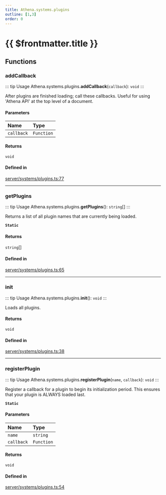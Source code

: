 ```yaml
---
title: Athena.systems.plugins
outline: [1,3]
order: 0
---
```


# {{ $frontmatter.title }}


## Functions

### addCallback

::: tip Usage
Athena.systems.plugins.**addCallback**(`callback`): `void`
:::

After plugins are finished loading; call these callbacks.
Useful for using 'Athena API' at the top level of a document.

#### Parameters

| Name | Type |
| :------ | :------ |
| `callback` | `Function` |

#### Returns

`void`

#### Defined in

[server/systems/plugins.ts:77](https://github.com/Stuyk/altv-athena/blob/f69c9e6/src/core/server/systems/plugins.ts#L77)

___

### getPlugins

::: tip Usage
Athena.systems.plugins.**getPlugins**(): `string`[]
:::

Returns a list of all plugin names that are currently being loaded.

**`Static`**

#### Returns

`string`[]

#### Defined in

[server/systems/plugins.ts:65](https://github.com/Stuyk/altv-athena/blob/f69c9e6/src/core/server/systems/plugins.ts#L65)

___

### init

::: tip Usage
Athena.systems.plugins.**init**(): `void`
:::

Loads all plugins.

#### Returns

`void`

#### Defined in

[server/systems/plugins.ts:38](https://github.com/Stuyk/altv-athena/blob/f69c9e6/src/core/server/systems/plugins.ts#L38)

___

### registerPlugin

::: tip Usage
Athena.systems.plugins.**registerPlugin**(`name`, `callback`): `void`
:::

Register a callback for a plugin to begin its initialization period.
This ensures that your plugin is ALWAYS loaded last.

**`Static`**

#### Parameters

| Name | Type |
| :------ | :------ |
| `name` | `string` |
| `callback` | `Function` |

#### Returns

`void`

#### Defined in

[server/systems/plugins.ts:54](https://github.com/Stuyk/altv-athena/blob/f69c9e6/src/core/server/systems/plugins.ts#L54)
